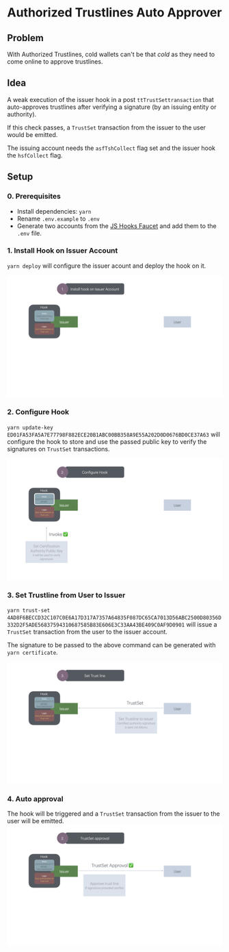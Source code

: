 # Authorized Trustlines Auto Approver

## Problem
With Authorized Trustlines, cold wallets can't be that *cold* as they need to come online to approve trustlines.

## Idea
A weak execution of the issuer hook in a post `ttTrustSettransaction` that auto-approves trustlines after verifying a signature (by an issuing entity or authority).

If this check passes, a `TrustSet` transaction from the issuer to the user would be emitted.

The issuing account needs the `asfTshCollect` flag set and the issuer hook the `hsfCollect` flag.

## Setup

### 0. Prerequisites

- Install dependencies: `yarn`
- Rename `.env.example` to `.env`
- Generate two accounts from the [JS Hooks Faucet](https://jshooks.xahau-test.net/) and add them to the `.env` file.

### 1. Install Hook on Issuer Account

`yarn deploy` will configure the issuer acount and deploy the hook on it.

![Install Hook on Issuer Account](assets/hook.001.jpeg)

### 2. Configure Hook

`yarn update-key ED01FA53FA5A7E77798F882ECE20B1ABC00BB358A9E55A202D0D0676BD0CE37A63` will configure the hook to store and use the passed public key to verify the signatures on `TrustSet` transactions.

![Configure Hook](assets/hook.003.jpeg)

### 3. Set Trustline from User to Issuer

`yarn trust-set 4AD8F6BECCD32C107C0E6A17D317A7357A64835F087DC65CA7013D56ABC2500D80356D332D2F5ADE56837594310687585B83E606E3C33AA43BE409C0AF9D0901` will issue a `TrustSet` transaction from the user to the issuer account.

The signature to be passed to the above command can be generated with `yarn certificate`.

![Set Trustline from User to Issuer](assets/hook.004.jpeg)

### 4. Auto approval

The hook will be triggered and a `TrustSet` transaction from the issuer to the user will be emitted.
![Configure Hook](assets/hook.005.jpeg)